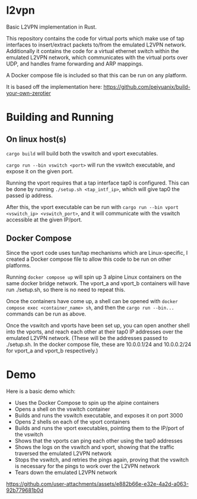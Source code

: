# l2vpn

Basic L2VPN implementation in Rust.

This repository contains the code for virtual ports which make use of tap interfaces to insert/extract packets to/from the emulated L2VPN network. Additionally it contains the code for a virtual ethernet switch within the emulated L2VPN network, which communicates with the virtual ports over UDP, and handles frame forwarding and ARP mappings.

A Docker compose file is included so that this can be run on any platform.

It is based off the implementation here: https://github.com/peiyuanix/build-your-own-zerotier

# Building and Running

## On linux host(s)

```cargo build``` will build both the vswitch and vport executables.

```cargo run --bin vswitch <port>``` will run the vswitch executable, and expose it on the given port.

Running the vport requires that a tap interface tap0 is configured. This can be done by running ```./setup.sh <tap_intf_ip>```, which will give tap0 the passed ip address.

After this, the vport executable can be run with ```cargo run --bin vport <vswitch_ip> <vswitch_port>```, and it will communicate with the vswitch accessible at the given IP/port.

## Docker Compose

Since the vport code uses tun/tap mechanisms which are Linux-specific, I created a Docker compose file to allow this code to be run on other platforms.

Running ```docker compose up``` will spin up 3 alpine Linux containers on the same docker bridge network. The vport_a and vport_b containers will have run ./setup.sh, so there is no need to repeat this.

Once the containers have come up, a shell can be opened with ```docker compose exec <container_name> sh```, and then the ```cargo run --bin...``` commands can be run as above.

Once the vswitch and vports have been set up, you can open another shell into the vports, and reach each other at their tap0 IP addresses over the emulated L2VPN network. (These will be the addresses passed to ./setup.sh. In the docker compose file, these are 10.0.0.1/24 and 10.0.0.2/24 for vport_a and vport_b respectively.)

# Demo

Here is a basic demo which:
* Uses the Docker Compose to spin up the alpine containers
* Opens a shell on the vswitch container
* Builds and runs the vswitch executable, and exposes it on port 3000
* Opens 2 shells on each of the vport containers
* Builds and runs the vport executables, pointing them to the IP/port of the vswitch
* Shows that the vports can ping each other using the tap0 addresses
* Shows the logs on the vswitch and vport, showing that the traffic traversed the emulated L2VPN network
* Stops the vswitch, and retries the pings again, proving that the vswitch is necessary for the pings to work over the L2VPN network
* Tears down the emulated L2VPN network


https://github.com/user-attachments/assets/e882b66e-e32e-4a2d-a063-92b779681b0d

